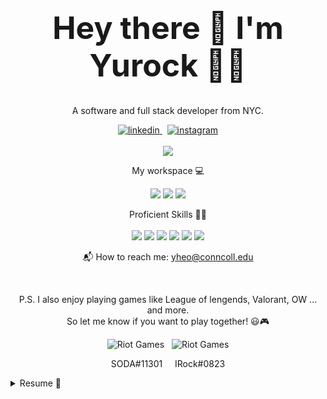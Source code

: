 
<h1 align="center" style= "font-size: 50px;"> Hey there 👋 I'm Yurock 👨‍💻 </h1>

<p align= "center"> A software and full stack developer from NYC. </p>

  
<p align="center">
  <a href="https://www.linkedin.com/in/yurock-heo-8599a3179/">
  <img src ="https://img.shields.io/badge/LinkedIn-0077B5?style=for-the-badge&logo=linkedin&logoColor=white" alt="linkedin">
</a>
  &nbsp
  <a href="https://www.linkedin.com/in/yurock-heo-8599a3179/](https://www.instagram.com/yurock_heo/">
  <img src ="https://img.shields.io/badge/Instagram-E4405F?style=for-the-badge&logo=instagram&logoColor=white" alt="instagram">
</a>
  </br>
  </br>
   <img src ="https://github-readme-stats.vercel.app/api?username=yurockheo">
 </p>

 <p align="center"> My workspace 💻 </p>
 <p align="center">
  <img src ="https://img.shields.io/badge/mac%20os-000000?style=for-the-badge&logo=apple&logoColor=white">
   <img src ="https://img.shields.io/badge/Apple%20laptop-333333?style=for-the-badge&logo=apple&logoColor=white">
  <img src ="https://img.shields.io/badge/Intel%20Core_i7_10th-0071C5?style=for-the-badge&logo=intel&logoColor=white">
 </p>

<p align="center">
  Proficient Skills 🤹🏼
  </br>
  </br>
  <img src ="https://img.shields.io/badge/Python-FFD43B?style=for-the-badge&logo=python&logoColor=blue">
    <img src ="https://img.shields.io/badge/Java-ED8B00?style=for-the-badge&logo=java&logoColor=white">
    <img src ="https://img.shields.io/badge/TensorFlow-FF6F00?style=for-the-badge&logo=TensorFlow&logoColor=white">
    <img src ="https://img.shields.io/badge/C%23-239120?style=for-the-badge&logo=c-sharp&logoColor=white">
    <img src ="https://img.shields.io/badge/Laravel-FF2D20?style=for-the-badge&logo=laravel&logoColor=white">
    <img src ="https://img.shields.io/badge/Django-092E20?style=for-the-badge&logo=django&logoColor=green">
</p>

<p align="center">
  📬 How to reach me: <a href= "yheo@conncoll.edu">yheo@conncoll.edu</a>
</p>
</br>
<p align="center">
  P.S. I also enjoy playing games like League of lengends, Valorant, OW ... and more. </br>So let me know if you want to play together! 😃🎮
</p>

<p align="center">
  <img src ="https://img.shields.io/badge/Battle.net-000?style=for-the-badge&logo=battle.net&logoColor=148EFF" alt="Riot Games"> &nbsp <img src ="https://img.shields.io/badge/Riot_Games-D32936?style=for-the-badge&logo=riot-games&logoColor=white" alt="Riot Games">
</p>

<p align="center">SODA#11301
 &nbsp    &nbsp IRock#0823
</p>

<details>
  <summary> Resume 📝 </summary>
  <br>
    <h1> Education</h1>
    <h1> Experience</h1>
</details>
